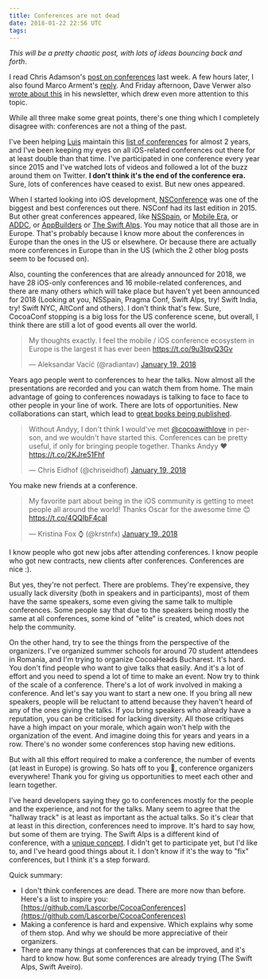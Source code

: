 ```yaml
---
title: Conferences are not dead
date: 2018-01-22 22:56 UTC
tags:
---
```


*This will be a pretty chaotic post, with lots of ideas bouncing back and forth*.

I read Chris Adamson's [post on conferences](http://subfurther.com/blog/2018/01/15/the-final-conf-down/) last week. A few hours later, I also found Marco Arment's [reply](https://marco.org/2018/01/17/end-of-conference-era). And Friday afternoon, Dave Verwer also [wrote about this](https://iosdevweekly.com/issues/335#start) in his newsletter, which drew even more attention to this topic. 

While all three make some great points, there's one thing which I completely disagree with: conferences are not a thing of the past.


I've been helping [Luis](https://twitter.com/lascorbe) maintain this [list of conferences](https://github.com/Lascorbe/CocoaConferences) for almost 2 years, and I've been keeping my eyes on all iOS-related conferences out there for at least double than that time. I've participated in one conference every year since 2015 and I've watched lots of videos and followed a lot of the buzz around them on Twitter. **I don't think it's the end of the conference era.** Sure, lots of conferences have ceased to exist. But new ones appeared. 

When I started looking into iOS development, [NSConference](http://nsconference.com/) was one of the biggest and best conferences out there. NSConf had its last edition in 2015. But other great conferences appeared, like [NSSpain](htt[s://nsspain.com), or [Mobile Era](https://mobileera.rocks), or [ADDC](https://addconf.com), or [AppBuilders](https://www.appbuilders.ch/) or [The Swift Alps](https://theswiftalps.com/). You may notice that all those are in Europe. That's probably because I know more about the conferences in Europe than the ones in the US or elsewhere. Or because there are actually more conferences in Europe than in the US (which the 2 other blog posts seem to be focused on).

Also, counting the conferences that are already announced for 2018, we have 28 iOS-only conferences and 16 mobile-related conferences, and there are many others which will take place but haven't yet been announced for 2018 (Looking at you, NSSpain, Pragma Conf, Swift Alps, try! Swift India, try! Swift NYC, AltConf and others). I don't think that's few. Sure, CocoaConf stopping is a big loss for the US conference scene, but overall, I think there are still a lot of good events all over the world.

<blockquote class="twitter-tweet" data-lang="en"><p lang="en" dir="ltr">My thoughts exactly. I feel the mobile / iOS conference ecosystem in Europe is the largest it has ever been <a href="https://t.co/9u3IqvQ3Gv">https://t.co/9u3IqvQ3Gv</a></p>&mdash; Aleksandar Vacić (@radiantav) <a href="https://twitter.com/radiantav/status/954279099693961218?ref_src=twsrc%5Etfw">January 19, 2018</a></blockquote>
<script async src="https://platform.twitter.com/widgets.js" charset="utf-8"></script>


Years ago people went to conferences to hear the talks. Now almost all the presentations are recorded and you can watch them from home. The main advantage of going to conferences nowadays is talking to face to face to other people in your line of work. There are lots of opportunities. New collaborations can start, which lead to [great books being published](https://www.objc.io/books/app-architecture/).

<blockquote class="twitter-tweet" data-lang="en"><p lang="en" dir="ltr">Without Andyy, I don&#39;t think I would&#39;ve met <a href="https://twitter.com/cocoawithlove?ref_src=twsrc%5Etfw">@cocoawithlove</a> in person, and we wouldn&#39;t have started this. Conferences can be pretty useful, if only for bringing people together. Thanks Andyy ❤️ <a href="https://t.co/2KJre51Fhf">https://t.co/2KJre51Fhf</a></p>&mdash; Chris Eidhof (@chriseidhof) <a href="https://twitter.com/chriseidhof/status/954392456157687808?ref_src=twsrc%5Etfw">January 19, 2018</a></blockquote>
<script async src="https://platform.twitter.com/widgets.js" charset="utf-8"></script>

You make new friends at a conference. 

<blockquote class="twitter-tweet" data-lang="en"><p lang="en" dir="ltr">My favorite part about being in the iOS community is getting to meet people all around the world! Thanks Oscar for the awesome time 😊 <a href="https://t.co/4QQIbF4caI">https://t.co/4QQIbF4caI</a></p>&mdash; Kristina Fox ⌚️ (@krstnfx) <a href="https://twitter.com/krstnfx/status/954487594439540736?ref_src=twsrc%5Etfw">January 19, 2018</a></blockquote>
<script async src="https://platform.twitter.com/widgets.js" charset="utf-8"></script>

I know people who got new jobs after attending conferences. I know people who got new contracts, new clients after conferences. Conferences are nice :).

But yes, they're not perfect. There are problems. They're expensive, they usually lack diversity (both in speakers and in participants), most of them have the same speakers, some even giving the same talk to multiple conferences. Some people say that due to the speakers being mostly the same at all conferences, some kind of "elite" is created, which does not help the community. 

On the other hand, try to see the things from the perspective of the organizers. I've organized summer schools for around 70 student attendees in Romania, and I'm trying to organize CocoaHeads Bucharest. It's hard. You don't find people who want to give talks that easily. And it's a lot of effort and you need to spend a lot of time to make an event. Now try to think of the scale of a conference. There's a lot of work involved in making a conference. And let's say you want to start a new one. If you bring all new speakers, people will be reluctant to attend because they haven't heard of any of the ones giving the talks. If you bring speakers who already have a reputation, you can be criticised for lacking diversity. All those critiques have a high impact on your morale, which again won't help with the organization of the event. And imagine doing this for years and years in a row. There's no wonder some conferences stop having new editions.

But with all this effort required to make a conference, the number of events (at least in Europe) is growing. So hats off to you 🙇, conference organizers everywhere! Thank you for giving us opportunities to meet each other and learn together.

I've heard developers saying they go to conferences mostly for the people and the experience, and not for the talks. Many seem to agree that the "hallway track" is at least as important as the actual talks. So it's clear that at least in this direction, conferences need to improve. It's hard to say how, but some of them are trying. The Swift Alps is a different kind of conference, with a [unique concept](https://medium.com/@swiftalps/the-concept-behind-the-swift-alps-5b07e04c7ed1). I didn't get to participate yet, but I'd like to, and I've heard good things about it. I don't know if it's the way to "fix" conferences, but I think it's a step forward.

Quick summary:

- I don't think conferences are dead. There are more now than before. Here's a list to inspire you: [https://github.com/Lascorbe/CocoaConferences](https://github.com/Lascorbe/CocoaConferences)
- Making a conference is hard and expensive. Which explains why some of them stop. And why we should be more appreciative of their organizers.
- There are many things at conferences that can be improved, and it's hard to know how. But some conferences are already trying (The Swift Alps, Swift Aveiro).